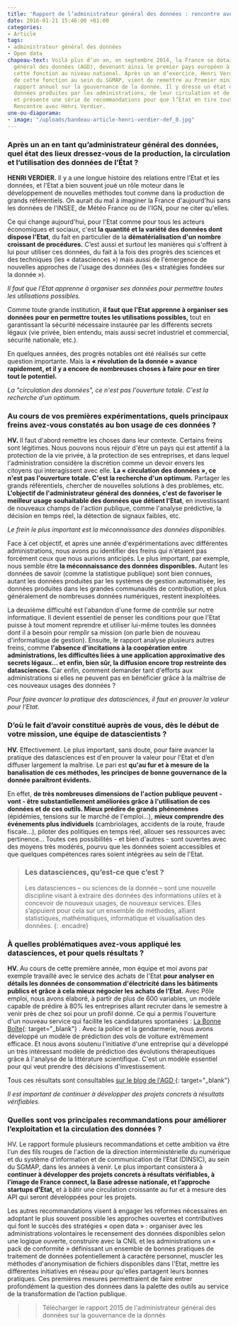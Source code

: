 ```yaml
---
title: 'Rapport de l’administrateur général des données : rencontre avec Henri Verdier'
date: 2016-01-21 15:46:00 +01:00
categories:
- Article
tags:
- administrateur général des données
- Open data
chapeau-text: Voilà plus d’un an, en septembre 2014, la France se dotait d’un administrateur
  général des données (AGD), devenant ainsi le premier pays européen à mettre en place
  cette fonction au niveau national. Après un an d’exercice, Henri Verdier, en charge
  de cette fonction au sein du SGMAP, vient de remettre au Premier ministre son premier
  rapport annuel sur la gouvernance de la donnée. Il y dresse un état des lieux des
  données produites par les administrations, de leur circulation et de leur exploitation,
  et présente une série de recommandations pour que l’Etat en tire tout le potentiel.
  Rencontre avec Henri Verdier.
une-ou-diaporama:
- image: "/uploads/bandeau-article-henri-verdier-def_0.jpg"
---
```


### Après un an en tant qu’administrateur général des données, quel état des lieux dressez-vous de la production, la circulation et l’utilisation des données de l’État ? 

**HENRI VERDIER.** Il y a une longue histoire des relations entre l'Etat et les données, et l'Etat a bien souvent joué un rôle moteur dans le développement de nouvelles méthodes tout comme dans la production de grands référentiels. On aurait du mal à imaginer la France d'aujourd'hui sans les données de l'INSEE, de Météo France ou de l'IGN, pour ne citer qu'elles.

Ce qui change aujourd'hui, pour l'Etat comme pour tous les acteurs économiques et sociaux, c'est **la quantité et la variété des données dont dispose l'Etat**, du fait en particulier de la **dématérialisation d'un nombre croissant de procédures.** C’est aussi et surtout les manières qui s'offrent à lui pour utiliser ces données, du fait à la fois des progrès des sciences et des techniques (les « datasciences ») mais aussi de l'émergence de nouvelles approches de l'usage des données (les « stratégies fondées sur la donnée »).


*Il faut que l'Etat apprenne à organiser ses données pour permettre toutes les utilisations possibles.*

 

Comme toute grande institution, **il faut que l'Etat apprenne à organiser ses données pour en permettre toutes les utilisations possibles,** tout en garantissant la sécurité nécessaire instaurée par les différents secrets légaux (vie privée, bien entendu, mais aussi secret industriel et commercial, sécurité nationale, etc.).

En quelques années, des progrès notables ont été réalisés sur cette question importante. Mais la **« révolution de la donnée » avance rapidement, et il y a encore de nombreuses choses à faire pour en tirer tout le potentiel.**

 
*La "circulation des données", ce n'est pas l'ouverture totale. C'est la recherche d'un optimum.* 


### Au cours de vos premières expérimentations, quels principaux freins avez-vous constatés au bon usage de ces données ?

**HV.** Il faut d'abord remettre les choses dans leur contexte. Certains freins sont légitimes. Nous pouvons nous réjouir d'être un pays qui est attentif à la protection de la vie privée, à la protection de ses entreprises, et dans lequel l'administration considère la discrétion comme un devoir envers les citoyens qui interagissent avec elle. **La « circulation des données », ce n'est pas l'ouverture totale. C'est la recherche d'un optimum.** Partager les grands référentiels, chercher de nouvelles solutions à des problèmes, etc. **L'objectif de l'administrateur général des données, c'est de favoriser le meilleur usage souhaitable des données que détient l'Etat**, en investissant de nouveaux champs de l'action publique, comme l'analyse prédictive, la décision en temps réel, la détection de signaux faibles, etc.


*Le frein le plus important est la méconnaissance des données disponibles.*

Face à cet objectif, et après une année d'expérimentations avec différentes administrations, nous avons pu identifier des freins qui n'étaient pas forcément ceux que nous aurions anticipés. Le plus important, par exemple, nous semble être **la méconnaissance des données disponibles.** Autant les données de savoir (comme la statistique publique) sont bien connues, autant les données produites par les systèmes de gestion automatisée, les données produites dans les grandes communautés de contribution, et plus généralement de nombreuses données numériques, restent inexploitées.

La deuxième difficulté est l'abandon d'une forme de contrôle sur notre informatique. Il devient essentiel de penser les conditions pour que l'Etat puisse à tout moment reprendre et utiliser lui-même toutes les données dont il a besoin pour remplir sa mission (on parle bien de nouveau d'informatique de gestion). Ensuite, le rapport analyse plusieurs autres freins, comme **l'absence d'incitations à la coopération entre administrations, les difficultés liées à une application approximative des secrets légaux... et enfin, bien sûr, la diffusion encore trop restreinte des datasciences.** Car enfin, comment demander tant d'efforts aux administrations si elles ne peuvent pas en bénéficier grâce à la maîtrise de ces nouveaux usages des données ?


*Pour faire avancer la pratique des datasciences, il faut en prouver la valeur pour l'Etat.*

### D’où le fait d’avoir constitué auprès de vous, dès le début de votre mission, une équipe de datascientists ?

**HV.** Effectivement. Le plus important, sans doute, pour faire avancer la pratique des datasciences est d'en prouver la valeur pour l'Etat et d’en diffuser largement la maîtrise. Le pari est **qu'au fur et à mesure de la banalisation de ces méthodes, les principes de bonne gouvernance de la donnée paraîtront évidents.**

En effet, **de très nombreuses dimensions de l'action publique peuvent - vont - être substantiellement améliorées grâce à l'utilisation de ces données et de ces outils. Mieux prédire de grands phénomènes** (épidémies, tensions sur le marché de l'emploi…), **mieux comprendre des événements plus individuels** (cambriolages, accidents de la route, fraude fiscale…), piloter des politiques en temps réel, allouer ses ressources avec pertinence... Toutes ces possibilités - et bien d'autres - sont ouvertes avec des moyens très modérés, pourvu que les données soient accessibles et que quelques compétences rares soient intégrées au sein de l'Etat.
 

> ### Les datasciences, qu’est-ce que c’est ?
>
>Les datasciences – ou sciences de la donnée – sont une nouvelle discipline visant à extraire des données des informations utiles et à concevoir de nouveaux usages, de nouveaux services. Elles s’appuient pour cela sur un ensemble de méthodes, alliant statistiques, mathématiques, informatique et visualisation des données.
{: .encadre}
 

### À quelles problématiques avez-vous appliqué les datasciences, et pour quels résultats ?

**HV.** Au cours de cette première année, mon équipe et moi avons par exemple travaillé avec le service des achats de l'Etat **pour analyser en détails les données de consommation d'électricité dans les bâtiments publics et grâce à cela mieux négocier les achats de l’Etat.** Avec Pôle emploi, nous avons élaboré, à partir de plus de 600 variables, un modèle capable de prédire à 80% les entreprises allant recruter dans le semestre à venir près de chez soi pour un profil donné. Ce qui a permis l'ouverture d'un nouveau service qui facilite les candidatures spontanées : [La Bonne Boîte](https://labonneboite.pole-emploi.fr/?utm_medium=web&utm_source=emploistore&utm_campaign=launch){: target="_blank"} . Avec la police et la gendarmerie, nous avons développé un modèle de prédiction des vols de voiture extrêmement efficace. Et nous avons soutenu l'initiative d'une entreprise qui a développé un très intéressant modèle de prédiction des évolutions thérapeutiques grâce à l'analyse de la littérature scientifique. C'est un modèle essentiel pour qui veut prendre des décisions d'investissement.

Tous ces résultats sont consultables [sur le blog de l'AGD
](https://agd.data.gouv.fr/){: target="_blank"}

*Il est important de continuer à développer des projets concrets à résultats vérifiables.*


### Quelles sont vos principales recommandations pour améliorer l’exploitation et la circulation des données ?

HV. Le rapport formule plusieurs recommandations et cette ambition va être l'un des fils rouges de l'action de la direction interministérielle du numérique et du système d’information et de communication de l’Etat (DINSIC), au sein du SGMAP, dans les années à venir. Le plus important consistera à **continuer à développer des projets concrets à résultats vérifiables, à l’image de France connect, la Base adresse nationale, et l’approche startups d’Etat,** et à bâtir une circulation croissante au fur et à mesure des API qui seront développées pour les projets.

Les autres recommandations visent à engager les réformes nécessaires en adoptant le plus souvent possible les approches ouvertes et contributives qui font le succès des stratégies « open data » : organiser avec les administrations volontaires le recensement des données disponibles selon une logique ouverte, construire avec la CNIL et les administrations un « pack de conformité » définissant un ensemble de bonnes pratiques de traitement de données potentiellement à caractère personnel, muscler les méthodes d'anonymisation de fichiers disponibles dans l'Etat, mettre les différentes initiatives en réseau pour qu'elles partagent leurs bonnes pratiques. Ces premières mesures permettraient de faire entrer profondément la question des données dans la palette des outils au service de la transformation de l’action publique.


>> Télécharger le rapport 2015 de l'administrateur général des données sur la gouvernance de la donnés
 
  
 





